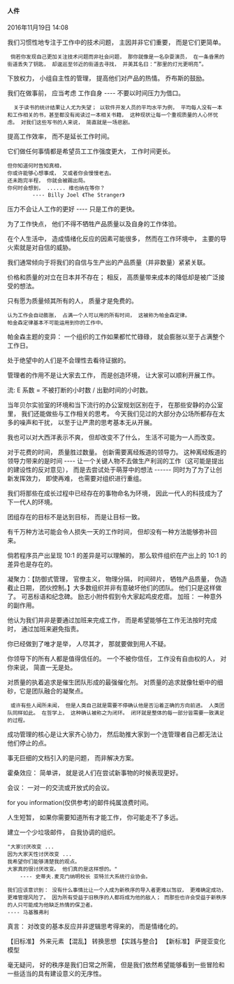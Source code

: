 
#### 人件

2016年11月19日
14:08

我们习惯性地专注于工作中的技术问题， 主因并非它们重要， 而是它们更简单。 

     倘若你发现自己更加关注技术问题而非社会问题， 那你就像是一名杂耍演员， 在一条昏黑的街道丢失了钥匙， 却逡巡至邻近的街道去寻找， 并美其名曰：“那里的灯光更明亮”。 

下放权力， 小组自主性的管理， 提高他们对产品的热情。 乔布斯的鼓励。 

我们在做事前， 应当考虑 工作自身 ---- 不要以时间压力为借口。 

      关于读书的统计结果让人尤为失望； 以软件开发人员的平均水平为例， 平均每人没有一本和工作相关的书，甚至都没有阅读过一本相关书籍， 这种现状让每一个重视质量的人心怀忧虑。 对我们这些写书的人来说， 简直就是一场悲剧。 

提高工作效率， 而不是延长工作时间。 

它们做任何事情都是希望员工工作强度更大， 工作时间更长。 

	但你知道何时告知真相， 
	你或许能够心想事成， 又或者你会慢慢老去。 
	还未跑完半程， 你就会被踢出局。 
	你何时会想到， ...... 维也纳在等你？ 
			---- Billy Joel 《The Stranger》

压力不会让人工作的更好 ---- 只是工作的更快。 

为了工作快点， 他们不得不牺牲产品质量以及自身的工作体验。 

在个人生活中， 造成情绪化反应的因素可能很多， 然而在工作环境中， 主要的导火索就是对自信的威胁。 

我们通常倾向于将我们的自信与生产出的产品质量（并非数量）紧紧关联。 

价格和质量的对立在日本并不存在； 相反， 高质量带来成本的降低却是被广泛接受的想法。 

只有愿为质量倾其所有的人， 质量才是免费的。 

	认为工作会自动膨胀， 占满一个人可以用的所有时间， 这被称为帕金森定律。 
	帕金森定律基本不可能运用到你的工作中。 

帕金森主题的变异： 
	一个组织的工作如果都忙忙碌碌， 就会膨胀以至于占满整个工作日。 
	
处于绝望中的人们是不会理性去看待证据的。 

管理者的作用不是让大家去工作， 而是创造环境， 让大家可以顺利开展工作。 

流:   E 系数 = 不被打断的小时数 / 出勤时间的小时数。 

当年贝尔实验室的环境和当下流行的办公室规划区别在于， 在那些安静的办公室里， 我们还能做些与工作相关的思考。 今天我们见过的大部分办公场所都存在太多的噪声和干扰， 以至于让严肃的思考基本无从开展。 

我也可以对大西洋表示不爽， 但却改变不了什么， 生活不可能为一人而改变。 

对于花费的时间， 质量胜过数量。 
创新需要离经叛道的领导力。 
这种离经叛道的领导力带来的是时间 ---- 让一个关键人物不去做生产利润的工作（这可能是提出的建设性的反对意见）， 而是去尝试处于萌芽中的想法 ------ 同时为了为了让创新发挥效力， 即使再难， 也需要对组织进行重组。 

我们将那些在成长过程中已经存在的事物命名为环境， 因此一代人的科技成为了下一代人的环境。 

团组存在的目标不是达到目标， 而是让目标一致。 

有千万种方法可能会令人损失一天的工作时间， 但却没有一种方法能够弥补回来。 

倘若程序员产出呈现 10:1 的差异是可以理解的， 那么软件组织在产出上的 10:1 的差异也是存在的。 

凝聚力：【防御式管理， 官僚主义， 物理分隔， 时间碎片， 牺牲产品质量， 伪造截止日期， 团伙控制。】大多数组织并非有意破坏他们的团队。 他们只是这样做了。 
可恶标语和纪念碑。 
励志小附件假到令大家起鸡皮疙瘩。 
加班： 一种意外的副作用。 

他认为我们并非是要通过加班来完成工作， 而是希望能够在工作无法按时完成时， 通过加班来避免指责。 

你已经做到了唯才是举， 人尽其才， 那就要做到用人不疑。 

你领导下的所有人都是值得信任的。 一个不被你信任， 工作没有自由权的人， 对你来说， 简直一无是处。 

对质量的执着追求是催生团队形成的最强催化剂。 对质量的追求就像牡蛎中的细砂，它是团队融合的凝聚点。 

     或许有些人闻所未闻， 但是人类自己就是需要不停确认他是否沿着正确的方向前进。 人类团队同样如此。 在哲学上， 这种确认被称之为闭环。 闭环就是整体的每一部分皆需要一致满足的过程。 

成功管理的核心是让大家齐心协力， 然后助推大家到一个连管理者自己都无法让他们停止的点。 

事无巨细的文档引入的是问题， 而非解决方案。 

霍桑效应： 简单讲， 就是说人们在尝试新事物的时候表现更好。 

会议： 一对一的交流或开放式的会议。 

for you information(仅供参考)的邮件纯属浪费时间。 

人生短暂， 如果你需要知道所有才能工作， 你可能走不了多远。 

建立一个少垃圾邮件， 自我协调的组织。 

	"大家讨厌改变 ...
	因为大家天性讨厌改变 ... 
	我希望你们能够清楚我的观点。 
	大家真的很讨厌改变。 他们真的是这样想的。"
		---- 史蒂夫.麦克门纳明校长 亚特兰大系统行业协会。 

    我们应该意识到： 没有什么事情比让一个人成为新秩序的导入者更难以驾驭， 更难确定成功， 更难管理风险了。 因为所有受益于旧秩序的人都将成为他的敌人； 而那些也许会受益于新秩序的人只可能成为他缺乏热情的保卫者。 	                                                                                                                                                            ---- 马基雅弗利

真言： 对改变的基本反应并非逻辑思考得来的， 而是情绪化的。 


【旧标准】 外来元素 【混乱】 转换思想 【实践与整合】 【新标准】
			萨提亚变化模型

毫无疑问， 好的秩序是我们日常之所需， 但是我们依然希望能够看到一些冒险和一些适当的具有建设意义的无序性。 
